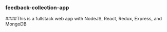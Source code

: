 ### feedback-collection-app
####This is a fullstack web app with NodeJS, React, Redux, Express, and MongoDB
